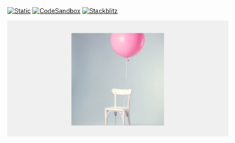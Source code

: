 [![Static](https://img.shields.io/badge/demo-%23646CFF.svg?logo=html5&logoColor=white)](https://pmndrs.github.io/examples/shadermaterials)
[![CodeSandbox](https://img.shields.io/badge/codesandbox-040404?logo=codesandbox&logoColor=DBDBDB)](https://codesandbox.io/s/github/pmndrs/examples/tree/main/demos/shadermaterials)
[![Stackblitz](https://img.shields.io/badge/stackblitz-fff?logo=Stackblitz&logoColor=1389FD)](https://stackblitz.com/github/pmndrs/examples/tree/main/demos/shadermaterials)

![](thumbnail.png)
